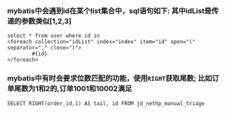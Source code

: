 ### mybatis中会遇到id在某个list集合中，sql语句如下: 其中idList是传递的参数类似[1,2,3]

```
select * from user where id in   
<foreach collection="idList" index="index" item="id" open="(" separator="," close=")">  
        #{id}  
</foreach>  

```

### mybatis中有时会要求位数匹配的功能，使用``` RIGHT ```获取尾数; 比如订单尾数为1和2的,订单1001和10002满足

```
SELECT RIGHT(order_id,1) AS tail, id FROM jd_nethp_manual_triage

```
